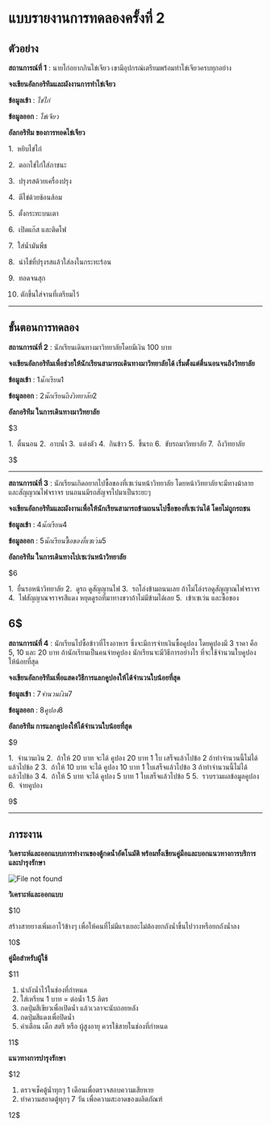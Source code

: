# แบบรายงานการทดลองครั้งที่ 2

## ตัวอย่าง

**สถานการณ์ที่ 1** : นายไก่อยากกินไข่เจียว เขามีอุปกรณ์เตรียมพร้อมทำไข่เจียวครบทุกอย่าง

**จงเขียนอัลกอริทึมและผังงานการทำไข่เจียว**

**ข้อมูลเข้า** : _ไข่ไก่_

**ข้อมูลออก** : _ไข่เจียว_

**อัลกอริทึม ของการทอดไข่เจียว**

1.  หยิบไข่ไก่

2.  ตอกไข่ไก่ใส่ภาชนะ

3.  ปรุงรสด้วยเครื่องปรุง

4.  ตีไข่ด้วยช้อนส้อม

5.  ตั้งกระทะบนเตา

6.  เปิดแก๊ส และติดไฟ

7.  ใส่น้ำมันพืช

8.  นำไข่ที่ปรุงรสแล้วใส่ลงในกระทะร้อน

9.  ทอดจนสุก

10. ตักขึ้นใส่จานที่เตรียมไว้

----------

## ขั้นตอนการทดลอง

**สถานการณ์ที่ 2** : นักเรียนเดินทางมาวิทยาลัยโดยมีเงิน 100 บาท

**จงเขียนอัลกอริทึมเพื่อช่วยให้นักเรียนสามารถเดินทางมาวิทยาลัยได้ เริ่มตั้งแต่ตื่นนอนจนถึงวิทยาลัย**

**ข้อมูลเข้า** : $1    นักเรียน   1$

**ข้อมูลออก** : $2    นักเรียนถึงวิทยาลัย   2$

**อัลกอริทึม ในการเดินทางมาวิทยาลัย**

$3

1.  ตื่นนอน
2.  อาบน้ำ
3.  แต่งตัว
4.  กินข้าว
5.  ขึ้นรถ
6.  ขับรถมาวิทยาลัย
7.  ถึงวิทยาลัย

3$

----------

**สถานการณ์ที่ 3** : นักเรียนเกิดอยากไปซื้อของที่เซเว่นหน้าวิทยาลัย โดยหน้าวิทยาลัยจะมีทางม้าลาย และสัญญาณไฟจราจร บนถนนมีรถสัญจรไปมาเป็นระยะๆ

**จงเขียนอัลกอริทึมและผังงานเพื่อให้นักเรียนสามารถข้ามถนนไปซื้อของที่เซเว่นได้ โดยไม่ถูกรถชน**

**ข้อมูลเข้า** : $4    นักเรียน   4$

**ข้อมูลออก** : $5    นักเรียนซื้อของที่เซเว่น   5$

**อัลกอริทึม ในการเดินทางไปเซเว่นหน้าวิทยาลัย**

$6

1.  ยื่นรอหน้าวิทยาลัย
2.  ดูรถ ดูสัญญานไฟ
3.  รถโล่งข้ามถนนเลย ถ้าไม่โล่งรอดูสัญญาณไฟจราจร
4.  ไฟสัญญาณจราจรสีแดง หยุดดูรถที่มาทางขวาถ้าไม่มีข้ามได้เลย
5.  เข้าเซเว่น และซื้อของ

6$
----------
**สถานการณ์ที่ 4** : นักเรียนไปซื้อข้าวที่โรงอาหาร ซึ่งจะมีการจ่ายเงินซื้อคูปอง โดยคูปองมี 3 ราคา คือ 5, 10 และ 20 บาท ถ้านักเรียนเป็นคนจ่ายคูปอง นักเรียนจะมีวิธีการอย่างไร ที่จะใช้จำนวนใบคูปองให้น้อยที่สุด

**จงเขียนอัลกอริทึมเพื่อแสดงวิธีการแลกคูปองให้ได้จำนวนใบน้อยที่สุด**

**ข้อมูลเข้า** : $7   จำนวนเงิน    7$

**ข้อมูลออก** : $8   คูปอง    8$

**อัลกอริทึม การแลกคูปองให้ได้จำนวนใบน้อยที่สุด**

$9

1.  จำนวนเงิน
2.  ถ้าให้ 20 บาท จะได้ คูปอง 20 บาท 1 ใบ เสร็จแล้วไปข้อ 2 ถ้าทำจำนวนนี้ไม่ได้แล้วไปข้อ 2
3.  ถ้าให้ 10 บาท จะได้ คูปอง 10 บาท 1 ใบเสร็จแล้วไปข้อ 3 ถ้าทำจำนวนนี้ไม่ได้แล้วไปข้อ 3
4.  ถ้าให้ 5 บาท จะได้ คูปอง 5 บาท 1 ใบเสร็จแล้วไปข้อ 5
5.  รวบรวมผลข้อมูลคูปอง
6.  จ่ายคูปอง

9$

----------

## ภาระงาน

**วิเคราะห์และออกแบบการทำงานของตู้กดน้ำอัตโนมัติ พร้อมทั้งเขียนคู่มือและบอกแนวทางการบริการและบำรุงรักษา**

![File not found](img/drink1.jpg)

**วิเคราะห์และออกแบบ**

$10

สร้างสายยางเพิ่มเอาไว้ข้างๆ เพื่อให้คนที่ไม่มีแรงเยอะไม่ต้องยกถังน้ำขึ้นไปวางหรือยกถังน้ำลง

10$

**คู่มือสำหรับผู้ใช้**

$11

1.  นำถังน้ำไว้ในช่องที่กำหนด
2.  ใส่เหรียน 1 บาท = ต่อน้ำ 1.5 ลิตร
3.  กดปุ่มสีเขียวเพื่อเปิดน้ำ แล้วเวลาจะนับถอยหลัง
4.  กดปุ่มสีแดงเพื่อปิดน้ำ
5.  คำเตือน เด็ก สตรี หรือ ผู้สูงอายุ ควรใช้สายในช่องที่กำหนด

11$

**แนวทางการบำรุงรักษา**

$12

1.  ตรวจเช็คตู้น้ำทุกๆ 1 เดือนเพื่อตรวจสอบความเสียหาย
2.  ทำความสอาดตู้ทุกๆ 7 วัน เพื่อความสะอาดของผลิตภัณฑ์

12$
